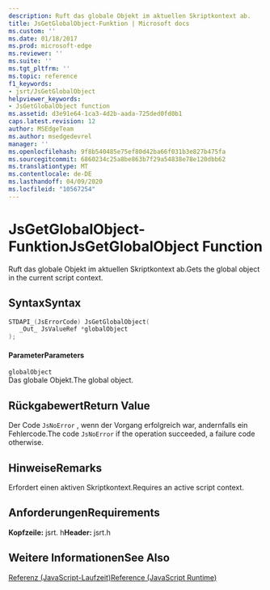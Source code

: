 ```yaml
---
description: Ruft das globale Objekt im aktuellen Skriptkontext ab.
title: JsGetGlobalObject-Funktion | Microsoft docs
ms.custom: ''
ms.date: 01/18/2017
ms.prod: microsoft-edge
ms.reviewer: ''
ms.suite: ''
ms.tgt_pltfrm: ''
ms.topic: reference
f1_keywords:
- jsrt/JsGetGlobalObject
helpviewer_keywords:
- JsGetGlobalObject function
ms.assetid: d3e91e64-1ca3-4d2b-aada-725ded0fd0b1
caps.latest.revision: 12
author: MSEdgeTeam
ms.author: msedgedevrel
manager: ''
ms.openlocfilehash: 9f8b540485e75ef80d42ba66f031b3e827b475fa
ms.sourcegitcommit: 6860234c25a8be863b7f29a54838e78e120dbb62
ms.translationtype: MT
ms.contentlocale: de-DE
ms.lasthandoff: 04/09/2020
ms.locfileid: "10567254"
---
```

# <span data-ttu-id="642f1-103">JsGetGlobalObject-Funktion</span><span class="sxs-lookup"><span data-stu-id="642f1-103">JsGetGlobalObject Function</span></span>
<span data-ttu-id="642f1-104">Ruft das globale Objekt im aktuellen Skriptkontext ab.</span><span class="sxs-lookup"><span data-stu-id="642f1-104">Gets the global object in the current script context.</span></span>  
  
## <span data-ttu-id="642f1-105">Syntax</span><span class="sxs-lookup"><span data-stu-id="642f1-105">Syntax</span></span>  
  
```cpp  
STDAPI_(JsErrorCode) JsGetGlobalObject(  
   _Out_ JsValueRef *globalObject  
);  
```  
  
#### <span data-ttu-id="642f1-106">Parameter</span><span class="sxs-lookup"><span data-stu-id="642f1-106">Parameters</span></span>  
 `globalObject`  
 <span data-ttu-id="642f1-107">Das globale Objekt.</span><span class="sxs-lookup"><span data-stu-id="642f1-107">The global object.</span></span>  
  
## <span data-ttu-id="642f1-108">Rückgabewert</span><span class="sxs-lookup"><span data-stu-id="642f1-108">Return Value</span></span>  
 <span data-ttu-id="642f1-109">Der Code `JsNoError` , wenn der Vorgang erfolgreich war, andernfalls ein Fehlercode.</span><span class="sxs-lookup"><span data-stu-id="642f1-109">The code `JsNoError` if the operation succeeded, a failure code otherwise.</span></span>  
  
## <span data-ttu-id="642f1-110">Hinweise</span><span class="sxs-lookup"><span data-stu-id="642f1-110">Remarks</span></span>  
 <span data-ttu-id="642f1-111">Erfordert einen aktiven Skriptkontext.</span><span class="sxs-lookup"><span data-stu-id="642f1-111">Requires an active script context.</span></span>  
  
## <span data-ttu-id="642f1-112">Anforderungen</span><span class="sxs-lookup"><span data-stu-id="642f1-112">Requirements</span></span>  
 <span data-ttu-id="642f1-113">**Kopfzeile:** jsrt. h</span><span class="sxs-lookup"><span data-stu-id="642f1-113">**Header:** jsrt.h</span></span>  
  
## <span data-ttu-id="642f1-114">Weitere Informationen</span><span class="sxs-lookup"><span data-stu-id="642f1-114">See Also</span></span>  
 [<span data-ttu-id="642f1-115">Referenz (JavaScript-Laufzeit)</span><span class="sxs-lookup"><span data-stu-id="642f1-115">Reference (JavaScript Runtime)</span></span>](../chakra-hosting/reference-javascript-runtime.md)